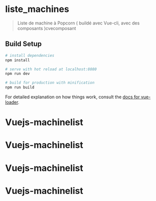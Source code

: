 # liste_machines

> Liste de machine à Popcorn ( buildé avec Vue-cli,  avec des composants )cvecomposant

## Build Setup

``` bash
# install dependencies
npm install

# serve with hot reload at localhost:8080
npm run dev

# build for production with minification
npm run build
```

For detailed explanation on how things work, consult the [docs for vue-loader](http://vuejs.github.io/vue-loader).
# Vuejs-machinelist
# Vuejs-machinelist
# Vuejs-machinelist
# Vuejs-machinelist
